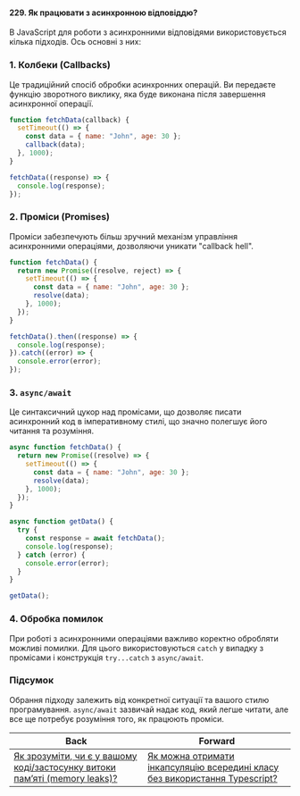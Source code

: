 #### 229. Як працювати з асинхронною відповіддю?

В JavaScript для роботи з асинхронними відповідями використовується кілька підходів. Ось основні з них:

### 1. Колбеки (Callbacks)
Це традиційний спосіб обробки асинхронних операцій. Ви передаєте функцію зворотного виклику, яка буде виконана після завершення асинхронної операції.

```javascript
function fetchData(callback) {
  setTimeout(() => {
    const data = { name: "John", age: 30 };
    callback(data);
  }, 1000);
}

fetchData((response) => {
  console.log(response);
});
```

### 2. Проміси (Promises)
Проміси забезпечують більш зручний механізм управління асинхронними операціями, дозволяючи уникати "callback hell".

```javascript
function fetchData() {
  return new Promise((resolve, reject) => {
    setTimeout(() => {
      const data = { name: "John", age: 30 };
      resolve(data);
    }, 1000);
  });
}

fetchData().then((response) => {
  console.log(response);
}).catch((error) => {
  console.error(error);
});
```

### 3. `async/await`
Це синтаксичний цукор над промісами, що дозволяє писати асинхронний код в імперативному стилі, що значно полегшує його читання та розуміння.

```javascript
async function fetchData() {
  return new Promise((resolve) => {
    setTimeout(() => {
      const data = { name: "John", age: 30 };
      resolve(data);
    }, 1000);
  });
}

async function getData() {
  try {
    const response = await fetchData();
    console.log(response);
  } catch (error) {
    console.error(error);
  }
}

getData();
```

### 4. Обробка помилок
При роботі з асинхронними операціями важливо коректно обробляти можливі помилки. Для цього використовуються `catch` у випадку з промісами і конструкція `try...catch` з `async/await`.

### Підсумок
Обрання підходу залежить від конкретної ситуації та вашого стилю програмування. `async/await` зазвичай надає код, який легше читати, але все ще потребує розуміння того, як працюють проміси.

| Back | Forward |
|---|---|
| [Як зрозуміти, чи є у вашому коді/застосунку витоки пам’яті (memory leaks)?](/ua/senior/javascript/how-to-understand-if-there-are-memory-leaks-in-your-codeapp.md)  | [Як можна отримати інкапсуляцію всередині класу без використання Typescript?](/ua/senior/javascript/can-encapsulation-be-achieved-within-a-class-without-using-typescript.md) |